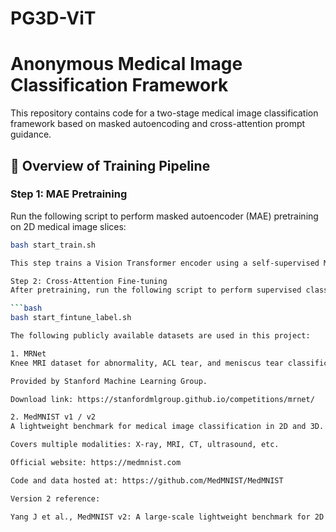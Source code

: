 # PG3D-ViT
# Anonymous Medical Image Classification Framework

This repository contains code for a two-stage medical image classification framework based on masked autoencoding and cross-attention prompt guidance.

## 🔧 Overview of Training Pipeline

### Step 1: MAE Pretraining

Run the following script to perform masked autoencoder (MAE) pretraining on 2D medical image slices:

```bash
bash start_train.sh

This step trains a Vision Transformer encoder using a self-supervised MAE strategy to learn general-purpose representations from unlabeled medical image data.

Step 2: Cross-Attention Fine-tuning
After pretraining, run the following script to perform supervised classification using cross-attention and lesion-context prompts:

```bash
bash start_fintune_label.sh

The following publicly available datasets are used in this project:

1. MRNet
Knee MRI dataset for abnormality, ACL tear, and meniscus tear classification.

Provided by Stanford Machine Learning Group.

Download link: https://stanfordmlgroup.github.io/competitions/mrnet/

2. MedMNIST v1 / v2
A lightweight benchmark for medical image classification in 2D and 3D.

Covers multiple modalities: X-ray, MRI, CT, ultrasound, etc.

Official website: https://medmnist.com

Code and data hosted at: https://github.com/MedMNIST/MedMNIST

Version 2 reference:

Yang J et al., MedMNIST v2: A large-scale lightweight benchmark for 2D and 3D biomedical image classification. Scientific Data, 2023.
